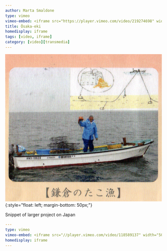 ```yaml
---
author: Marta Smaldone
type: vimeo
vimeo-embed: <iframe src="https://player.vimeo.com/video/219274698" width="640" height="360" frameborder="0" webkitallowfullscreen mozallowfullscreen allowfullscreen></iframe>
title: Ōsaka-eki
homedisplay: iframe
tags: [video, iframe]
category: [video][transmedia]
---
```


![fisherman](/img/fisherman.jpg){:style="float: left; margin-bottom: 50px;"}

Snippet of larger project on Japan

``` yml
---
type: vimeo
vimeo-embed: <iframe src="//player.vimeo.com/video/118589137" width="500" height="281" frameborder="0" webkitallowfullscreen mozallowfullscreen allowfullscreen></iframe>
homedisplay: iframe
---
```
